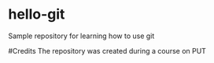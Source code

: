 # hello-git
Sample repository for learning how to use git

#Credits
The repository was created during a course on PUT
